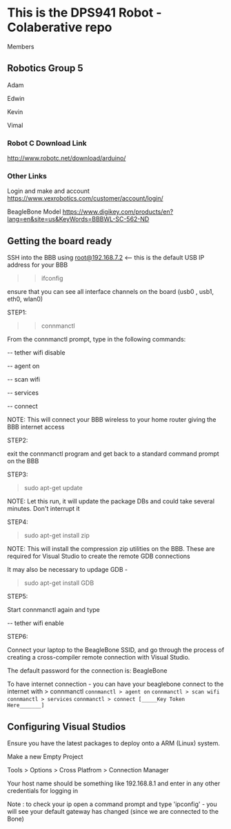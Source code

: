 # This is the DPS941 Robot - Colaberative repo

Members
## Robotics Group 5
Adam

Edwin

Kevin

Vimal


### Robot C Download Link

http://www.robotc.net/download/arduino/ 

### Other Links 

Login and make and account
https://www.vexrobotics.com/customer/account/login/

BeagleBone Model
https://www.digikey.com/products/en?lang=en&site=us&KeyWords=BBBWL-SC-562-ND

## Getting the board ready



SSH into the BBB using root@192.168.7.2  <-- this is the default USB IP address for your BBB

>> ifconfig 

ensure that you can see all interface channels on the board (usb0 , usb1, eth0, wlan0)

STEP1:

>> connmanctl

From the connmanctl prompt, type in the following commands:

-- tether wifi disable

-- agent on

-- scan wifi

-- services

<Find your home router and copy the service tag key>

-- connect <paste the service tag key>

NOTE:  This will connect your BBB wireless to your home router giving the BBB internet access

STEP2:

exit the connmanctl program and get back to a standard command prompt on the BBB

STEP3:

> sudo apt-get update

NOTE:  Let this run, it will update the package DBs and could take several minutes.  Don't interrupt it

STEP4:

> sudo apt-get install zip

NOTE:  This will install the compression zip utilities on the BBB.  These are required for Visual Studio to create the remote GDB connections

It may also be necessary to updage GDB - 

>sudo apt-get install GDB


STEP5:

Start connmanctl again and type

-- tether wifi enable

STEP6:

Connect your laptop to the BeagleBone SSID, and go through the process of creating a cross-compiler remote connection with Visual Studio.

The default password for the connection is: BeagleBone 

To have internet connection - you can have your beaglebone connect to the internet with  > connmanctl
`connmanctl > agent on`
`connmanctl > scan wifi`
`connmanctl > services`
`connmanctl > connect [_____Key Token Here_______]`

## Configuring Visual Studios

Ensure you have the latest packages to deploy onto a ARM (Linux) system.

Make a new Empty Project

Tools >
      Options > 
              Cross Platfrom > 
                             Connection Manager

Your host name should be something like 192.168.8.1 and enter in any other credentials for logging in

Note : to check your ip open a command prompt and type 'ipconfig' - you will see your default gateway has changed (since we are connected to the Bone)






